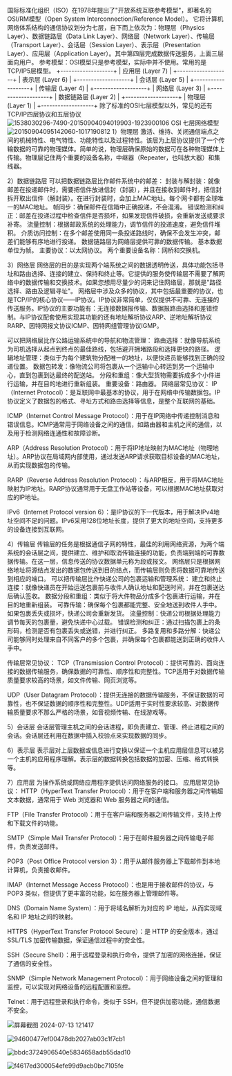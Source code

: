 国际标准化组织（ISO）在1978年提出了"开放系统互联参考模型"，即著名的OSI/RM模型（Open System Interconnection/Reference Model）。
它将计算机网络体系结构的通信协议划分为七层，自下而上依次为：物理层（Physics Layer）、数据链路层（Data Link Layer）、网络层（Network Layer）、传输层（Transport Layer）、会话层（Session Layer）、表示层（Presentation Layer）、应用层（Application Layer）。其中第四层完成数据传送服务，上面三层面向用户。
参考模型：OSI模型只是参考模型，实际中并不使用。常用的是TCP/IP5层模型。
+-------------------+
|   应用层 (Layer 7)  |
+-------------------+
|   表示层 (Layer 6)  |
+-------------------+
|   会话层 (Layer 5)  |
+-------------------+
|   传输层 (Layer 4)  |
+-------------------+
|   网络层 (Layer 3)  |
+-------------------+
|   数据链路层 (Layer 2)  |
+-------------------+
|   物理层 (Layer 1)  |
+-------------------+
除了标准的OSI七层模型以外，常见的还有TCP/IP四层协议和五层协议
![1538030296-7490-20150904094019903-1923900106](https://github.com/user-attachments/assets/6639e8b2-247b-40a9-b699-8cc55775fdfa)
OSI 七层网络模型
![20150904095142060-1017190812](https://github.com/user-attachments/assets/d2351a69-5ab7-447a-8e8d-9d6487928af2)
1）物理层
激活、维持、关闭通信端点之间的机械特性、电气特性、功能特性以及过程特性。该层为上层协议提供了一个传输数据的可靠的物理媒体。简单的说，物理层确保原始的数据可在各种物理媒体上传输。物理层记住两个重要的设备名称，中继器（Repeater，也叫放大器）和集线器。 

2）数据链路层
可以把数据链路层比作邮件系统中的邮差：
    封装与解封装：就像邮差在投递邮件时，需要把信件放进信封（封装），并且在接收到邮件时，把信封拆开取出信件（解封装）。在进行封装时，会加上MAC地址。每个网卡都有全球唯一的MAC地址。
    帧同步：确保邮件在信箱中正确投递，不会混淆。
    错误检测和纠正：邮差在投递过程中检查信件是否损坏，如果发现信件破损，会重新发送或要求补寄。
    流量控制：根据邮政系统的处理能力，调节信件的投递速度，避免信件堆积。
    介质访问控制：在多个邮差使用同一条投递路线时，确保不会发生冲突，邮差们能够有序地进行投递。
    数据链路层为网络层提供可靠的数据传输。
    基本数据单位为帧。
    主要协议：以太网协议。
    两个重要设备名称：网桥和交换机。

3）网络层
 网络层的目的是实现两个端系统之间的数据透明传送，具体功能包括寻址和路由选择、连接的建立、保持和终止等。它提供的服务使传输层不需要了解网络中的数据传输和交换技术。如果您想用尽量少的词来记住网络层，那就是"路径选择、路由及逻辑寻址"。
网络层中涉及众多的协议，其中包括最重要的协议，也是TCP/IP的核心协议——IP协议。IP协议非常简单，仅仅提供不可靠、无连接的传送服务。IP协议的主要功能有：无连接数据报传输、数据报路由选择和差错控制。与IP协议配套使用实现其功能的还有地址解析协议ARP、逆地址解析协议RARP、因特网报文协议ICMP、因特网组管理协议IGMP。

可以把网络层比作公路运输系统中的导航和物流管理：
    路由选择：就像导航系统为司机选择从起点到终点的最佳路线，包括避开拥堵路段和选择更快的路径。
    逻辑地址管理：类似于为每个建筑物分配唯一的地址，以便快递员能够找到正确的投递位置。
    数据包转发：像物流公司将包裹从一个运输中心转运到另一个运输中心，直到包裹到达最终的配送站。
    分段和重组：像大型货物需要拆成多个小件进行运输，并在目的地进行重新组装。
    重要设备：路由器。
网络层常见协议：
IP（Internet Protocol）：是互联网中最基本的协议，用于在网络中传输数据包。IP协议定义了数据包的格式、寻址方式和路由选择等信息，是整个互联网的基础。

ICMP（Internet Control Message Protocol）：用于在IP网络中传递控制消息和错误信息。ICMP通常用于网络设备之间的通信，如路由器和主机之间的通信，以及用于检测网络连通性和故障诊断。

ARP（Address Resolution Protocol）：用于将IP地址映射为MAC地址（物理地址）。ARP协议在局域网内部使用，通过发送ARP请求获取目标设备的MAC地址，从而实现数据包的传输。

RARP（Reverse Address Resolution Protocol）：与ARP相反，用于将MAC地址映射为IP地址。RARP协议通常用于无盘工作站等设备，可以根据MAC地址获取对应的IP地址。

IPv6（Internet Protocol version 6）：是IP协议的下一代版本，用于解决IPv4地址空间不足的问题。IPv6采用128位地址长度，提供了更大的地址空间，支持更多的设备连接到互联网。

4）传输层
传输层的任务是根据通信子网的特性，最佳的利用网络资源，为两个端系统的会话层之间，提供建立、维护和取消传输连接的功能，负责端到端的可靠数据传输。在这一层，信息传送的协议数据单元称为段或报文。 网络层只是根据网络地址将源结点发出的数据包传送到目的结点，而传输层则负责将数据可靠地传送到相应的端口。
可以把传输层比作快递公司的包裹运输和管理系统：
    建立和终止连接：就像快递员在开始运送包裹前与收件人确认地址和配送时间，并在包裹送达后确认签收。
    数据分段和重组：类似于将大件物品分成多个包裹进行运输，并在目的地重新组装。
    可靠传输：确保每个包裹都能完整、安全地送到收件人手中。如果包裹丢失或损坏，快递公司会重新发货。
    流量控制：快递公司根据处理能力调节每天的包裹量，避免快递中心过载。
    错误检测和纠正：通过扫描包裹上的条形码，检测是否有包裹丢失或送错，并进行纠正。
    多路复用和多路分解：快递公司能够同时处理来自不同客户的多个包裹，并确保每个包裹都能送到正确的收件人手中。

传输层常见协议：
TCP（Transmission Control Protocol）：提供可靠的、面向连接的数据传输服务，确保数据的可靠性、顺序性和完整性。TCP适用于对数据传输质量要求较高的场景，如文件传输、网页浏览等。

UDP（User Datagram Protocol）：提供无连接的数据传输服务，不保证数据的可靠性，也不保证数据的顺序性和完整性。UDP适用于实时性要求较高、对数据传输质量要求不那么严格的场景，如音视频传输、在线游戏等。

5）会话层
会话层管理主机之间的会话进程，即负责建立、管理、终止进程之间的会话。会话层还利用在数据中插入校验点来实现数据的同步。

6）表示层
表示层对上层数据或信息进行变换以保证一个主机应用层信息可以被另一个主机的应用程序理解。表示层的数据转换包括数据的加密、压缩、格式转换等。

7）应用层
为操作系统或网络应用程序提供访问网络服务的接口。 
应用层常见协议：
HTTP（HyperText Transfer Protocol）：用于在客户端和服务器之间传输超文本数据，通常用于 Web 浏览器和 Web 服务器之间的通信。

FTP（File Transfer Protocol）：用于在客户端和服务器之间传输文件，支持上传和下载文件的功能。

SMTP（Simple Mail Transfer Protocol）：用于在邮件服务器之间传输电子邮件，负责发送邮件。

POP3（Post Office Protocol version 3）：用于从邮件服务器上下载邮件到本地计算机，负责接收邮件。

IMAP（Internet Message Access Protocol）：也是用于接收邮件的协议，与 POP3 类似，但提供了更丰富的功能，如在服务器上管理邮件等。

DNS（Domain Name System）：用于将域名解析为对应的 IP 地址，从而实现域名和 IP 地址之间的映射。

HTTPS（HyperText Transfer Protocol Secure）：是 HTTP 的安全版本，通过 SSL/TLS 加密传输数据，保证通信过程中的安全性。

SSH（Secure Shell）：用于远程登录和执行命令，提供了加密的网络连接，保证了通信的安全性。

SNMP（Simple Network Management Protocol）：用于网络设备之间的管理和监控，可以实现对网络设备的远程配置和监控。

Telnet：用于远程登录和执行命令，类似于 SSH，但不提供加密功能，通信数据不安全。

![屏幕截图 2024-07-13 121417](https://github.com/user-attachments/assets/aecf9ffb-cecb-499c-b7dd-531afee506bb)

![94600477ef00478db2027ab03c1f7cb1](https://github.com/user-attachments/assets/e37a5771-43e5-4bce-ae92-440139f3eef0)

![bbdc3724906540e5834658adb55dad10](https://github.com/user-attachments/assets/b0311be5-630d-4d89-95a4-624574527334)

![f4617ed300054efe99d9acb0bc7105fe](https://github.com/user-attachments/assets/4abb5a33-3540-43e1-9107-bfb498b6b4c5)

